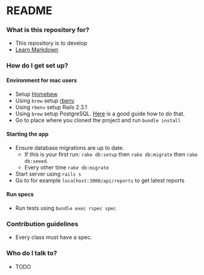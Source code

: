 # README #

### What is this repository for? ###

* This repository is to develop 
* [Learn Markdown](https://bitbucket.org/tutorials/markdowndemo)

### How do I get set up? ###
#### Environment for mac users
* Setup [Homebew](https://brew.sh/)
* Using `brew` setup [rbenv](https://github.com/rbenv/rbenv#homebrew-on-mac-os-x)
* Using `rbenv` setup Rails 2.3.1
* Using `brew` setup PostgreSQL. [Here](http://exponential.io/blog/2015/02/21/install-postgresql-on-mac-os-x-via-brew/) is a good guide how to do that.
* Go to place where you cloned the project and run `bundle install`

#### Starting the app
* Ensure database migrations are up to date. 
    * If this is your first run: `rake db:setup` then `rake db:migrate` then `rake db:seeed`.
    * Every other time `rake db:migrate`
* Start server using `rails s`
* Go to for example `localhost:3000/api/reports` to get latest reports

#### Run specs
* Run tests using `bundle exec rspec spec`

### Contribution guidelines ###

* Every class must have a spec.

### Who do I talk to? ###

* TODO